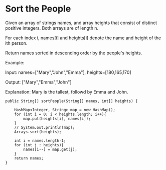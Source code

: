 # Sort the People

Given an array of strings names, and array heights that consist of distinct positive integers. Both arrays are of length n.

For each index i, names[i] and heights[i] denote the name and height of the ith person.

Return names sorted in descending order by the people's heights.


Example:

Input: names=["Mary","John","Emma"], heights=[180,165,170]

Output: ["Mary","Emma","John"]

Explanation: Mary is the tallest, followd by Emma and John.


    public String[] sortPeople(String[] names, int[] heights) {
        
        HashMap<Integer, String> map = new HashMap();
        for (int i = 0; i < heights.length; i++){
            map.put(heights[i], names[i]);
        }
        // System.out.println(map);
        Arrays.sort(heights);
        
        int i = names.length-1;
        for (int j : heights){
            names[i--] = map.get(j);
        }
        return names;
    }
